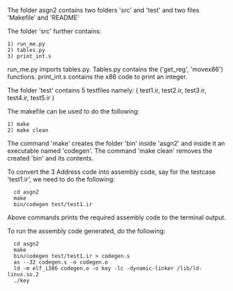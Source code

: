 The folder asgn2 contains two folders 'src' and 'test' and two files 'Makefile' and 'README'

The folder 'src' further contains:
```
1) run_me.py
2) tables.py
3) print_int.s
```
run_me.py imports tables.py.
 Tables.py contains the ('get_reg', 'movex86') functions.
 print_int.s contains the x86 code to print an integer.

The folder 'test' contains 5 testfiles namely:
( test1.ir, test2.ir, test3.ir, test4.ir, test5.ir )

The makefile can be used to do the following:
```
1) make
2) make clean
```
  
The command 'make' creates the folder 'bin' inside 'asgn2' and inside it an executable named 'codegen'.
The command 'make clean' removes the created 'bin' and its contents.

To convert the 3 Address code into assembly code, say for the testcase 'test1.ir', we need to do the following:
```
  cd asgn2
  make
  bin/codegen test/test1.ir
```
Above commands prints the required assembly code to the terminal output.

To run the assembly code generated, do the following:
```
  cd asgn2
  make
  bin/codegen test/test1.ir > codegen.s
  as --32 codegen.s -o codegen.o
  ld -m elf_i386 codegen.o -o key -lc -dynamic-linker /lib/ld-linux.so.2
  ./key
```
